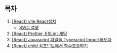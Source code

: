 ## 목차

1. [[React] vite React설치](/2024/10/17/set-up/)
   - [SWC 설명](/2024/10/17/swc/)
1. [[React] Prettier, ESLint 세팅](/2024/10/18/Prettier_ESLint/)
1. [[React] Javascript 파일을 Typescript Import해보자](/2024/10/21/import-js-from-typescript/)
1. [[React] child 컴포넌트에서 함수호출하기](/2024/10/22/call-child-fc/)
